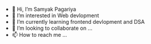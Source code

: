 - 👋 Hi, I’m Samyak Pagariya
- 👀 I’m interested in Web devlopment
- 🌱 I’m currently learning frontend devlopment and DSA
- 💞️ I’m looking to collaborate on ...
- 📫 How to reach me ...

<!---
samyakpagariya/samyakpagariya is a ✨ special ✨ repository because its `README.md` (this file) appears on your GitHub profile.
You can click the Preview link to take a look at your changes.
--->
